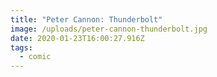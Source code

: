 ```yaml
---
title: "Peter Cannon: Thunderbolt"
image: /uploads/peter-cannon-thunderbolt.jpg
date: 2020-01-23T16:00:27.916Z
tags:
  - comic
---
```


